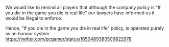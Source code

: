 We would like to remind all players that although the company policy is "If you die in the game you die in real life" our lawyers have informed us it would be illegal to enforce.

Hence, "If you die in the game you die in real life" policy, is operated purely as an honour system. https://twitter.com/pcgamer/status/1650489380509822978